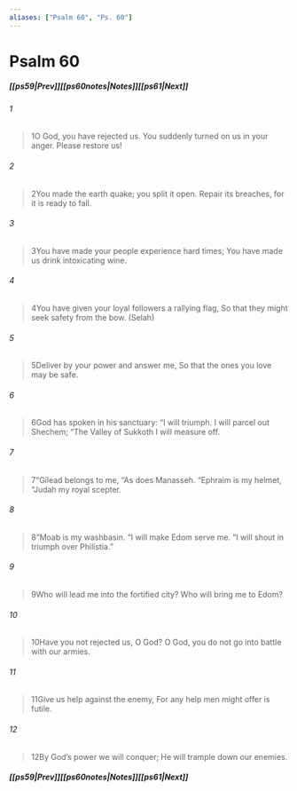 ```yaml
---
aliases: ["Psalm 60", "Ps. 60"]
---
```

# Psalm 60
##### <span class=arrow-left></span>[[ps59|Prev]]<span class=navigation-separator></span>[[ps60notes|Notes]]<span class=navigation-separator></span>[[ps61|Next]]<span class=arrow-right></span>
###### 1
><span class=verse-first-poetry>1</span>O God, you have rejected us.
>You suddenly turned on us in your anger.
>Please restore us!
###### 2
><span class=verse-body-poetry>2</span>You made the earth quake; you split it open.
>Repair its breaches, for it is ready to fall.
###### 3
><span class=verse-body-poetry>3</span>You have made your people experience hard times;
>You have made us drink intoxicating wine.
###### 4
><span class=verse-body-poetry>4</span>You have given your loyal followers a rallying flag,
>So that they might seek safety from the bow. (Selah)
###### 5
><span class=verse-body-poetry>5</span>Deliver by your power and answer me,
>So that the ones you love may be safe.
<div class=paragraph-break></div>

###### 6
><span class=verse-first-poetry>6</span>God has spoken in his sanctuary:
><span class=poetry-quote-double>“</span>I will triumph. I will parcel out Shechem;
><span class=poetry-quote-double>“</span>The Valley of Sukkoth I will measure off.
###### 7
><span class=verse-body-poetry>7</span><span class=poetry-quote-double>“</span>Gilead belongs to me,
><span class=poetry-quote-double>“</span>As does Manasseh.
><span class=poetry-quote-double>“</span>Ephraim is my helmet,
><span class=poetry-quote-double>“</span>Judah my royal scepter.
###### 8
><span class=verse-body-poetry>8</span><span class=poetry-quote-double>“</span>Moab is my washbasin.
><span class=poetry-quote-double>“</span>I will make Edom serve me.
><span class=poetry-quote-double>“</span>I will shout in triumph over Philistia.”
<div class=paragraph-break></div>

###### 9
><span class=verse-first-poetry>9</span>Who will lead me into the fortified city?
>Who will bring me to Edom?
###### 10
><span class=verse-body-poetry>10</span>Have you not rejected us, O God?
>O God, you do not go into battle with our armies.
###### 11
><span class=verse-body-poetry>11</span>Give us help against the enemy,
>For any help men might offer is futile.
###### 12
><span class=verse-body-poetry>12</span>By God’s power we will conquer;
>He will trample down our enemies.
##### <span class=arrow-left></span>[[ps59|Prev]]<span class=navigation-separator></span>[[ps60notes|Notes]]<span class=navigation-separator></span>[[ps61|Next]]<span class=arrow-right></span>
